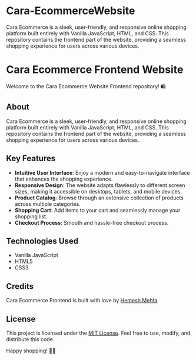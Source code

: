 # Cara-EcommerceWebsite
Cara Ecommerce is a sleek, user-friendly, and responsive online shopping platform built entirely with Vanilla JavaScript, HTML, and CSS. This repository contains the frontend part of the website, providing a seamless shopping experience for users across various devices.

# Cara Ecommerce Frontend Website

Welcome to the Cara Ecommerce Website Frontend repository! 🛍️

## About

Cara Ecommerce is a sleek, user-friendly, and responsive online shopping platform built entirely with Vanilla JavaScript, HTML, and CSS. This repository contains the frontend part of the website, providing a seamless shopping experience for users across various devices.

## Key Features

- **Intuitive User Interface**: Enjoy a modern and easy-to-navigate interface that enhances the shopping experience.
- **Responsive Design**: The website adapts flawlessly to different screen sizes, making it accessible on desktops, tablets, and mobile devices.
- **Product Catalog**: Browse through an extensive collection of products across multiple categories.
- **Shopping Cart**: Add items to your cart and seamlessly manage your shopping list.
- **Checkout Process**: Smooth and hassle-free checkout process.

## Technologies Used

- Vanilla JavaScript
- HTML5
- CSS3

## Credits

Cara Ecommerce Frontend is built with love by [Hemesh Mehta](https://github.com/hemesh01).

## License

This project is licensed under the [MIT License](https://opensource.org/licenses/MIT). Feel free to use, modify, and distribute this code.

Happy shopping! 🛒✨
